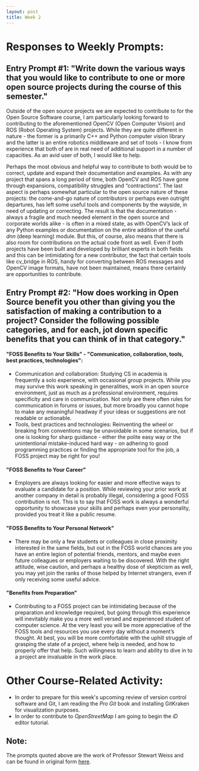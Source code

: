 ```yaml
---
layout: post
title: Week 2
---
```


# Responses to Weekly Prompts:

## Entry Prompt #1: "Write down the various ways that you would like to contribute to one or more open source projects during the course of this semester."

Outside of the open source projects we are expected to contribute to for the Open Source Software course, I am particularly looking forward to contributing to the aforementioned OpenCV (Open Computer Vision) and ROS (Robot Operating System) projects. While they are quite different in nature - the former is a primarily C++ and Python computer vision library and the latter is an entire robotics middleware and set of tools - I know from experience that both of are in real need of additional support in a number of capacities. As an avid user of both, I would like to help. 

Perhaps the most obvious and helpful way to contribute to both would be to correct, update and expand their documentation and examples. As with any project that spans a long period of time, both OpenCV and ROS have gone through expansions, compatibility struggles and “contractions”. The last aspect is perhaps somewhat particular to the open source nature of these projects: the come-and-go nature of contributors or perhaps even outright departures, has left some useful tools and components by the wayside, in need of updating or correcting. The result is that the documentation - always a fragile and much needed element in the open source and corporate worlds alike - is often in a mixed state, as with OpenCV’s lack of any Python examples or documentation on the entire addition of the useful _dnn_ (deep learning) module. But this, of course, also means that there is also room for contributions on the actual code front as well. Even if both projects have been built and developed by brilliant experts in both fields and this can be intimidating for a new contributor, the fact that certain tools like cv_bridge in ROS, handy for converting between ROS messages and OpenCV image formats, have not been maintained, means there certainly are opportunities to contribute.

## Entry Prompt #2: "How does working in Open Source benefit you other than giving you the satisfaction of making a contribution to a project? Consider the following possible categories, and for each, jot down specific benefits that you can think of in that category."

#### "FOSS Benefits to Your Skills" - "Communication, collaboration, tools, best practices, technologies": 
- Communication and collaboration: Studying CS in academia is frequently a solo experience, with occasional group projects. While you may survive this work speaking in generalities, work in an open source environment, just as much as a professional environment, requires specificity and care in communication. Not only are there often rules for communication in forums or issues, but more broadly you cannot hope to make any meaningful headway if your ideas or suggestions are not readable or actionable.
- Tools, best practices and technologies: Reinventing the wheel or breaking from conventions may be unavoidable in some scenarios, but if one is looking for sharp guidance - either the polite easy way or the unintentional mistake-induced hard way - on adhering to good programming practices or finding the appropriate tool for the job, a FOSS project may be right for you!


#### "FOSS Benefits to Your Career" 
- Employers are always looking for easier and more effective ways to evaluate a candidate for a position. While reviewing your prior work at another company in detail is probably illegal, considering a good FOSS contribution is not. This is to say that FOSS work is always a wonderful opportunity to showcase your skills and perhaps even your personality, provided you treat it like a public resume.

#### "FOSS Benefits to Your Personal Network"
- There may be only a few students or colleagues in close proximity interested in the same fields, but out in the FOSS world chances are you have an entire legion of potential friends, mentors, and maybe even future colleagues or employers waiting to be discovered. With the right attitude, wise caution, and perhaps a healthy dose of skepticism as well, you may yet join the ranks of those helped by Internet strangers, even if only receiving some useful advice.

#### "Benefits from Preparation"
- Contributing to a FOSS project can be intimidating because of the preparation and knowledge required, but going through this experience will inevitably make you a more well versed and experienced student of computer science. At the very least you will be more appreciative of the FOSS tools and resources you use every day without a moment’s thought. At best, you will be more comfortable with the uphill struggle of grasping the state of a project, where help is needed, and how to properly offer that help. Such willingness to learn and ability to dive in to a project are invaluable in the work place. 

# Other Course-Related Activity:
- In order to prepare for this week's upcoming review of version control software and Git, I am reading the _Pro Git_ book and installing GitKraken for visualization purposes.
- In order to contribute to _OpenStreetMap_ I am going to begin the _iD_ editor tutorial.


## Note:
The prompts quoted above are the work of Professor Stewart Weiss and can be found in original form [here](http://www.compsci.hunter.cuny.edu/~sweiss/course_materials/csci395.86/cs395.86_s20_class_schedule.php).
